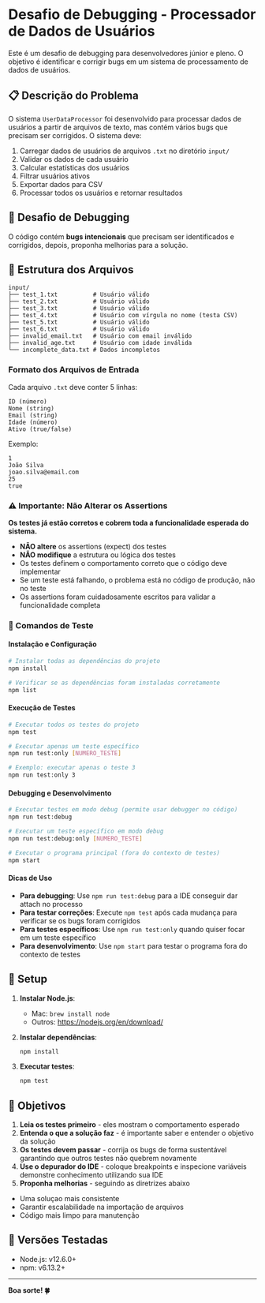 # Desafio de Debugging - Processador de Dados de Usuários

Este é um desafio de debugging para desenvolvedores júnior e pleno. O objetivo é identificar e corrigir bugs em um sistema de processamento de dados de usuários.

## 📋 Descrição do Problema

O sistema `UserDataProcessor` foi desenvolvido para processar dados de usuários a partir de arquivos de texto, mas contém vários bugs que precisam ser corrigidos. O sistema deve:

1. Carregar dados de usuários de arquivos `.txt` no diretório `input/`
2. Validar os dados de cada usuário
3. Calcular estatísticas dos usuários
4. Filtrar usuários ativos
5. Exportar dados para CSV
6. Processar todos os usuários e retornar resultados

## 🐛 Desafio de Debugging

O código contém **bugs intencionais** que precisam ser identificados e corrigidos, depois, proponha melhorias para a solução.

## 📁 Estrutura dos Arquivos

```
input/
├── test_1.txt          # Usuário válido
├── test_2.txt          # Usuário válido
├── test_3.txt          # Usuário válido
├── test_4.txt          # Usuário com vírgula no nome (testa CSV)
├── test_5.txt          # Usuário válido
├── test_6.txt          # Usuário válido
├── invalid_email.txt   # Usuário com email inválido
├── invalid_age.txt     # Usuário com idade inválida
└── incomplete_data.txt # Dados incompletos
```

### Formato dos Arquivos de Entrada

Cada arquivo `.txt` deve conter 5 linhas:

```
ID (número)
Nome (string)
Email (string)
Idade (número)
Ativo (true/false)
```

Exemplo:

```
1
João Silva
joao.silva@email.com
25
true
```

### ⚠️ Importante: Não Alterar os Assertions

**Os testes já estão corretos e cobrem toda a funcionalidade esperada do sistema.**

- **NÃO altere** os assertions (expect) dos testes
- **NÃO modifique** a estrutura ou lógica dos testes
- Os testes definem o comportamento correto que o código deve implementar
- Se um teste está falhando, o problema está no código de produção, não no teste
- Os assertions foram cuidadosamente escritos para validar a funcionalidade completa

### 🧪 Comandos de Teste

#### Instalação e Configuração

```bash
# Instalar todas as dependências do projeto
npm install

# Verificar se as dependências foram instaladas corretamente
npm list
```

#### Execução de Testes

```bash
# Executar todos os testes do projeto
npm test

# Executar apenas um teste específico
npm run test:only [NUMERO_TESTE]

# Exemplo: executar apenas o teste 3
npm run test:only 3
```

#### Debugging e Desenvolvimento

```bash
# Executar testes em modo debug (permite usar debugger no código)
npm run test:debug

# Executar um teste específico em modo debug
npm run test:debug:only [NUMERO_TESTE]

# Executar o programa principal (fora do contexto de testes)
npm start
```

#### Dicas de Uso

- **Para debugging**: Use `npm run test:debug` para a IDE conseguir dar attach no processo
- **Para testar correções**: Execute `npm test` após cada mudança para verificar se os bugs foram corrigidos
- **Para testes específicos**: Use `npm run test:only` quando quiser focar em um teste específico
- **Para desenvolvimento**: Use `npm start` para testar o programa fora do contexto de testes

## 🚀 Setup

1. **Instalar Node.js**:

   - Mac: `brew install node`
   - Outros: https://nodejs.org/en/download/

2. **Instalar dependências**:

   ```bash
   npm install
   ```

3. **Executar testes**:
   ```bash
   npm test
   ```

## 🎯 **Objetivos**

1. **Leia os testes primeiro** - eles mostram o comportamento esperado
2. **Entenda o que a solução faz** - é importante saber e entender o objetivo da solução
3. **Os testes devem passar** - corrija os bugs de forma sustentável garantindo que outros testes não quebrem novamente
4. **Use o depurador do IDE** - coloque breakpoints e inspecione variáveis demonstre conhecimento utilizando sua IDE
5. **Proponha melhorias** - seguindo as diretrizes abaixo

- Uma soluçao mais consistente
- Garantir escalabilidade na importação de arquivos
- Código mais limpo para manutenção

## 🔧 Versões Testadas

- Node.js: v12.6.0+
- npm: v6.13.2+

---

**Boa sorte! 🍀**
